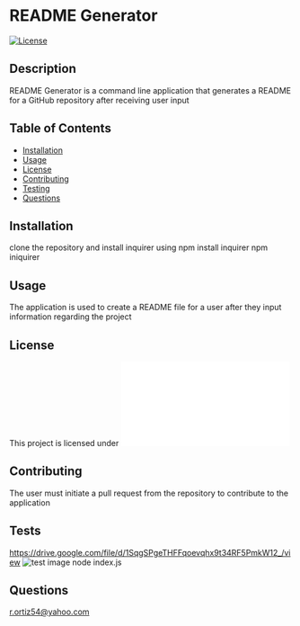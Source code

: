 # README Generator
[![License](https://img.shields.io/badge/License-Apache%202.0-blue.svg)](https://opensource.org/licenses/Apache-2.0)

  ## Description
  README Generator is a command line application that generates a README for a GitHub repository after receiving user input

  ## Table of Contents
  - [Installation](#installation)
  - [Usage](#usage)
  - [License](#license)
  - [Contributing](#contributing)
  - [Testing](#tests)
  - [Questions](#questions)

  ## Installation
  clone the repository and install inquirer using npm install inquirer npm iniquirer

  ## Usage
  The application is used to create a README file for a user after they input information regarding the project

  ## License
  This project is licensed under [![Apache License](ApacheLic.txt)](https://https://www.apache.org/licenses/LICENSE-2.0)

  ## Contributing
  The user must initiate a pull request from the repository to contribute to the application

  ## Tests
  https://drive.google.com/file/d/1SqgSPgeTHFFqoevqhx9t34RF5PmkW12_/view
  ![test image](https://user-images.githubusercontent.com/74946954/115169562-01b99980-a084-11eb-90d0-f17888a1a301.png)
  node index.js

  ## Questions
  r.ortiz54@yahoo.com

  
